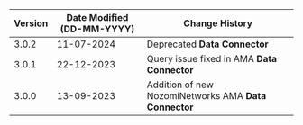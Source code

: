| **Version** | **Date Modified (DD-MM-YYYY)** | **Change History**                                                 |
|-------------|--------------------------------|--------------------------------------------------------------------|
| 3.0.2 	  | 11-07-2024 					   | Deprecated **Data Connector** 										|
| 3.0.1       | 22-12-2023                     | Query issue fixed in AMA **Data Connector**                     	|
| 3.0.0       | 13-09-2023                     | Addition of new NozomiNetworks AMA **Data Connector**           	|  
         
                                                                                                                 
